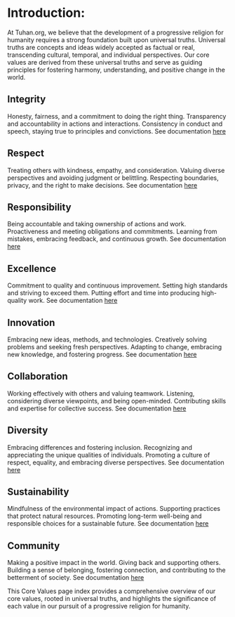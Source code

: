 # Introduction:
At Tuhan.org, we believe that the development of a progressive religion for humanity requires a strong foundation built upon universal truths. Universal truths are concepts and ideas widely accepted as factual or real, transcending cultural, temporal, and individual perspectives. Our core values are derived from these universal truths and serve as guiding principles for fostering harmony, understanding, and positive change in the world.

## Integrity
Honesty, fairness, and a commitment to doing the right thing.
Transparency and accountability in actions and interactions.
Consistency in conduct and speech, staying true to principles and convictions.
See documentation [here](1_integrity.md)

## Respect
Treating others with kindness, empathy, and consideration.
Valuing diverse perspectives and avoiding judgment or belittling.
Respecting boundaries, privacy, and the right to make decisions.
See documentation [here](2_respect.md)

## Responsibility
Being accountable and taking ownership of actions and work.
Proactiveness and meeting obligations and commitments.
Learning from mistakes, embracing feedback, and continuous growth.
See documentation [here](3_responsibility.md)

## Excellence
Commitment to quality and continuous improvement.
Setting high standards and striving to exceed them.
Putting effort and time into producing high-quality work.
See documentation [here](4_excellence.md)

## Innovation
Embracing new ideas, methods, and technologies.
Creatively solving problems and seeking fresh perspectives.
Adapting to change, embracing new knowledge, and fostering progress.
See documentation [here](5_innovation.md)

## Collaboration
Working effectively with others and valuing teamwork.
Listening, considering diverse viewpoints, and being open-minded.
Contributing skills and expertise for collective success.
See documentation [here](6_collaboration.md)

## Diversity
Embracing differences and fostering inclusion.
Recognizing and appreciating the unique qualities of individuals.
Promoting a culture of respect, equality, and embracing diverse perspectives.
See documentation [here](7_diversity.md)

## Sustainability
Mindfulness of the environmental impact of actions.
Supporting practices that protect natural resources.
Promoting long-term well-being and responsible choices for a sustainable future.
See documentation [here](8_sustainability.md)

## Community
Making a positive impact in the world.
Giving back and supporting others.
Building a sense of belonging, fostering connection, and contributing to the betterment of society.
See documentation [here](9_community.md)

This Core Values page index provides a comprehensive overview of our core values, rooted in universal truths, and highlights the significance of each value in our pursuit of a progressive religion for humanity.